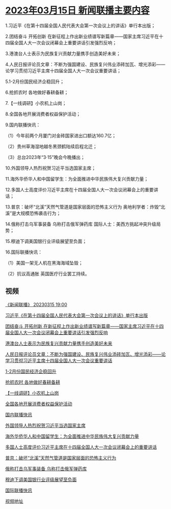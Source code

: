 # [2023年03月15日 新闻联播主要内容](https://tv.cctv.com/lm/xwlb/day/20230315.shtml)

1.习近平《在第十四届全国人民代表大会第一次会议上的讲话》单行本出版；

2.团结奋斗 开拓创新 在新征程上作出新业绩谱写新篇章——国家主席习近平在十四届全国人大一次会议闭幕会上重要讲话引发强烈反响；

3.港澳台人士表示为民族复兴贡献力量携手创造美好未来；

4.人民日报评论员文章：不断为强国建设、民族复兴伟业添砖加瓦、增光添彩——论学习贯彻习近平主席十四届全国人大一次会议重要讲话；

5.1-2月份国民经济企稳回升；

6.抢抓农时 各地做好春耕备耕；

7.【一线调研】小农机上山岗；

8.全国各地开展消费者权益保护活动；

9.国内联播快讯：

（1）今年前两个月厦门对金砖国家进出口额达160.7亿；

（2）贵州草海湿地越冬黑颈鹤陆续启程北迁；

（3）总台2023年“3·15”晚会今晚播出；

10.外国领导人热烈祝贺习近平当选国家主席；

11.海外华侨华人和中国留学生：为全面推进中华民族伟大复兴贡献力量；

12.多国人士高度评价习近平主席在十四届全国人大一次会议闭幕会上的重要讲话；

13.普京：破坏“北溪”天然气管道是国家层面的恐怖主义行为 奥地利学者：炸毁“北溪”是大规模恐怖袭击行为；

14.俄称打击乌军事装备 乌称打击俄军弹药库 国际人士：美西方挑起冲突升级局势；

15.穆迪下调美国银行业评级展望至负面；

16.国际联播快讯：

（1）美国一架无人机在黑海海域坠毁；

（2）抗议高通胀 英国医疗行业罢工持续。

## 视频

[《新闻联播》 20230315 19:00](https://tv.cctv.com/2023/03/15/VIDEEWgQRQ4wzoKF74Zf4zGz230315.shtml)

[习近平《在第十四届全国人民代表大会第一次会议上的讲话》单行本出版](https://tv.cctv.com/2023/03/15/VIDEi0j5IIUudqnZWYLwyFIe230315.shtml)

[团结奋斗 开拓创新 在新征程上作出新业绩谱写新篇章——国家主席习近平在十四届全国人大一次会议闭幕会上重要讲话引发强烈反响](https://tv.cctv.com/2023/03/15/VIDE2DobIIkdUH5KcOo8qV1R230315.shtml)

[港澳台人士表示为民族复兴贡献力量携手创造美好未来](https://tv.cctv.com/2023/03/15/VIDETJnbQuJyr74iCCQdUdOU230315.shtml)

[人民日报评论员文章：不断为强国建设、民族复兴伟业添砖加瓦、增光添彩——论学习贯彻习近平主席十四届全国人大一次会议重要讲话](https://tv.cctv.com/2023/03/15/VIDER3AceHIZNLx1pMvcw6b5230315.shtml)

[1-2月份国民经济企稳回升](https://tv.cctv.com/2023/03/15/VIDELwcLZcqnKKw9albFxENT230315.shtml)

[抢抓农时 各地做好春耕备耕](https://tv.cctv.com/2023/03/15/VIDEh2nwJHEoeWSWdvY4Y4JX230315.shtml)

[【一线调研】小农机上山岗](https://tv.cctv.com/2023/03/15/VIDEaLSqznuufcsZQuXxAkDT230315.shtml)

[全国各地开展消费者权益保护活动](https://tv.cctv.com/2023/03/15/VIDE3vL6uqJvLwpFXJZoOdFl230315.shtml)

[国内联播快讯](https://tv.cctv.com/2023/03/15/VIDEY0kUvYJmajG4cGklKFCg230315.shtml)

[外国领导人热烈祝贺习近平当选国家主席](https://tv.cctv.com/2023/03/15/VIDEuvMDvrKvtiDzeH1DjMrC230315.shtml)

[海外华侨华人和中国留学生：为全面推进中华民族伟大复兴贡献力量](https://tv.cctv.com/2023/03/15/VIDEVVUU5oeJ2XFWixioIiBs230315.shtml)

[多国人士高度评价习近平主席在十四届全国人大一次会议闭幕会上的重要讲话](https://tv.cctv.com/2023/03/15/VIDEg3SNgs0NPEr5XR183PSV230315.shtml)

[普京：破坏“北溪”天然气管道是国家层面的恐怖主义行为](https://tv.cctv.com/2023/03/15/VIDETkiLvxB4TNW84n7nP2Ip230315.shtml)

[俄称打击乌军事装备 乌称打击俄军弹药库](https://tv.cctv.com/2023/03/15/VIDE6VW1OKErfDSPFQ93zuWj230315.shtml)

[穆迪下调美国银行业评级展望至负面](https://tv.cctv.com/2023/03/15/VIDEBzJmRCkTTZU6ROYR5rmH230315.shtml)

[国际联播快讯](https://tv.cctv.com/2023/03/15/VIDELwOnD6wwQl7EQPOrnGEi230315.shtml)

[视频地址](https://tv.cctv.com/lm/xwlb/day/20230315.shtml) 

